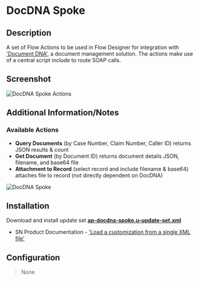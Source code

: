 # DocDNA Spoke

## Description

A set of Flow Actions to be used in Flow Designer for integration with ['Document DNA'](https://www.exelatech.com/product/document-dna%C2%AE), a document management solution. The actions make use of a central script include to route SOAP calls.

## Screenshot

![DocDNA Spoke Actions](https://raw.githubusercontent.com/platform-experience/api-integration-library/master/src/ap-docdna-spoke/images/ap-docdna-spoke-actions.png)

## Additional Information/Notes

### Available Actions

* **Query Documents** (by Case Number, Claim Number, Caller ID) returns JSON results & count
* **Get Document** (by Document ID) returns document details JSON, filename, and base64 file
* **Attachment to Record** (select record and include filename & base64) attaches file to record (not directly dependent on DocDNA)

![DocDNA Spoke](https://raw.githubusercontent.com/platform-experience/api-integration-library/master/src/ap-docdna-spoke/images/ap-docdna-spoke.png)

## Installation

Download and install update set **[ap-docdna-spoke.u-update-set.xml](https://github.com/platform-experience/api-integration-library/blob/master/src/ap-docdna-spoke/ap-docdna-spoke.u-update-set.xml)**

* SN Product Documentation - ['Load a customization from a single XML file'](https://docs.servicenow.com/bundle/kingston-application-development/page/build/system-update-sets/task/t_SaveAnUpdateSetAsAnXMLFile.html)

## Configuration

> None
